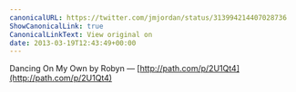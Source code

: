```yaml
---
canonicalURL: https://twitter.com/jmjordan/status/313994214407028736
ShowCanonicalLink: true
CanonicalLinkText: View original on
date: 2013-03-19T12:43:49+00:00
---
```

Dancing On My Own by Robyn — [http://path.com/p/2U1Qt4](http://path.com/p/2U1Qt4)